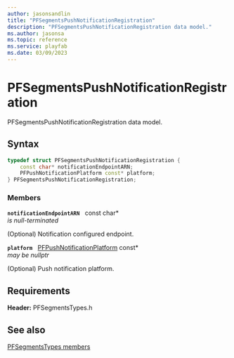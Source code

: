 ```yaml
---
author: jasonsandlin
title: "PFSegmentsPushNotificationRegistration"
description: "PFSegmentsPushNotificationRegistration data model."
ms.author: jasonsa
ms.topic: reference
ms.service: playfab
ms.date: 03/09/2023
---
```


# PFSegmentsPushNotificationRegistration  

PFSegmentsPushNotificationRegistration data model.  

## Syntax  
  
```cpp
typedef struct PFSegmentsPushNotificationRegistration {  
    const char* notificationEndpointARN;  
    PFPushNotificationPlatform const* platform;  
} PFSegmentsPushNotificationRegistration;  
```
  
### Members  
  
**`notificationEndpointARN`** &nbsp; const char*  
*is null-terminated*  
  
(Optional) Notification configured endpoint.
  
**`platform`** &nbsp; [PFPushNotificationPlatform](../../pftypes/enums/pfpushnotificationplatform.md) const*  
*may be nullptr*  
  
(Optional) Push notification platform.
  
  
## Requirements  
  
**Header:** PFSegmentsTypes.h
  
## See also  
[PFSegmentsTypes members](../pfsegmentstypes_members.md)  

  
  
